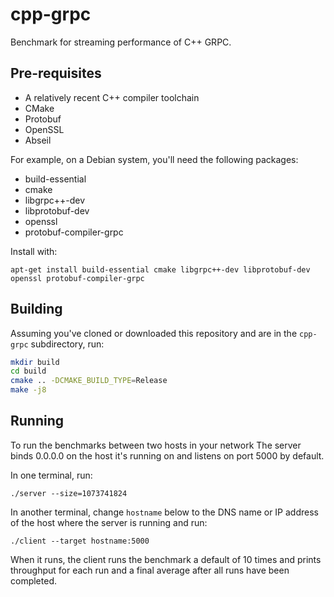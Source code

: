 # cpp-grpc

Benchmark for streaming performance of C++ GRPC.

## Pre-requisites

- A relatively recent C++ compiler toolchain
- CMake
- Protobuf
- OpenSSL
- Abseil

For example, on a Debian system, you'll need the following packages:

- build-essential
- cmake
- libgrpc++-dev
- libprotobuf-dev
- openssl
- protobuf-compiler-grpc

Install with:

`apt-get install build-essential cmake libgrpc++-dev libprotobuf-dev openssl protobuf-compiler-grpc`

## Building

Assuming you've cloned or downloaded this repository and are in the `cpp-grpc` subdirectory, run:

```sh
mkdir build
cd build
cmake .. -DCMAKE_BUILD_TYPE=Release
make -j8
```

## Running

To run the benchmarks between two hosts in your network
The server binds 0.0.0.0 on the host it's running on and listens on port 5000 by default.

In one terminal, run:

`./server --size=1073741824`

In another terminal, change `hostname` below to the DNS name or IP address of the host where the server is running and run:

`./client --target hostname:5000`

When it runs, the client runs the benchmark a default of 10 times and prints throughput for each run and a final average after all runs have been completed.
